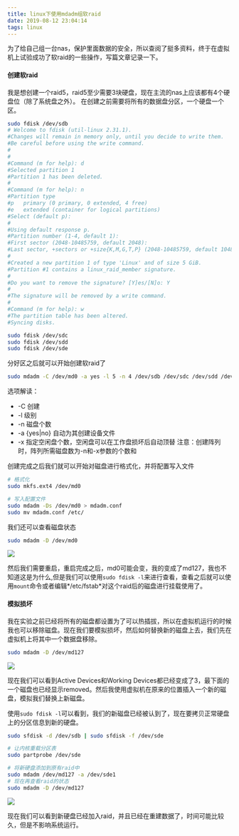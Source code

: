 ```yaml
---
title: linux下使用mdadm组软raid
date: 2019-08-12 23:04:14
tags: linux
---
```


为了给自己组一台nas，保护里面数据的安全，所以查阅了挺多资料，终于在虚拟机上试验成功了软raid的一些操作，写篇文章记录一下。

#### 创建软raid

我是想创建一个raid5，raid5至少需要3块硬盘，现在主流的nas上应该都有4个硬盘位（除了系统盘之外）。
在创建之前需要将所有的数据盘分区，一个硬盘一个区。

```sh
sudo fdisk /dev/sdb
# Welcome to fdisk (util-linux 2.31.1).
#Changes will remain in memory only, until you decide to write them.
#Be careful before using the write command.
#
#
#Command (m for help): d
#Selected partition 1
#Partition 1 has been deleted.
#
#Command (m for help): n
#Partition type
#p   primary (0 primary, 0 extended, 4 free)
#e   extended (container for logical partitions)
#Select (default p): 
#
#Using default response p.
#Partition number (1-4, default 1): 
#First sector (2048-10485759, default 2048): 
#Last sector, +sectors or +size{K,M,G,T,P} (2048-10485759, default 10485759): 
#
#Created a new partition 1 of type 'Linux' and of size 5 GiB.
#Partition #1 contains a linux_raid_member signature.
#
#Do you want to remove the signature? [Y]es/[N]o: Y
#
#The signature will be removed by a write command.
#
#Command (m for help): w
#The partition table has been altered.
#Syncing disks.

sudo fdisk /dev/sdc
sudo fdisk /dev/sdd
sudo fdisk /dev/sde
```

分好区之后就可以开始创建软raid了

```sh
sudo mdadm -C /dev/md0 -a yes -l 5 -n 4 /dev/sdb /dev/sdc /dev/sdd /dev/sde
```

选项解读：
* -C 创建
* -l 级别
* -n 磁盘个数
* -a {yes|no} 自动为其创建设备文件
* -x 指定空闲盘个数，空闲盘可以在工作盘损坏后自动顶替
注意：创建阵列时，阵列所需磁盘数为-n和-x参数的个数和

创建完成之后我们就可以开始对磁盘进行格式化，并将配置写入文件

```sh
# 格式化
sudo mkfs.ext4 /dev/md0

# 写入配置文件
sudo mdadm -Ds /dev/md0 > mdadm.conf
sudo mv mdadm.conf /etc/
```

我们还可以查看磁盘状态

```sh
sudo mdadm -D /dev/md0
```

![](https://yaozhijin.coding.net/p/img/git/raw/master/2019-08-12-23-41-43.png)

然后我们需要重启，重启完成之后，md0可能会变，我的变成了md127，我也不知道这是为什么,但是我们可以使用`sudo fdisk -l`来进行查看，查看之后就可以使用`mount`命令或者编辑*/etc/fstab*对这个raid后的磁盘进行挂载使用了。

#### 模拟损坏

我在实验之前已经将所有的磁盘都设置为了可以热插拔，所以在虚拟机运行的时候我也可以移除磁盘。现在我们要模拟损坏，然后如何替换新的磁盘上去，我们先在虚拟机上将其中一个数据盘移除。

```sh
sudo mdadm -D /dev/md127
```

![](https://yaozhijin.coding.net/p/img/git/raw/master/2019-08-12-23-43-39.png)

现在我们可以看到Active Devices和Working Devices都已经变成了3，最下面的一个磁盘也已经显示removed。然后我使用虚拟机在原来的位置插入一个新的磁盘，模拟我们替换上新磁盘。

使用`sudo fdisk -l`可以看到，我们的新磁盘已经被认到了，现在要拷贝正常硬盘上的分区信息到新的硬盘。

```sh
sudo sfdisk -d /dev/sdb | sudo sfdisk -f /dev/sde

# 让内核重载分区表
sudo partprobe /dev/sde

# 将新硬盘添加到原有raid中
sudo mdadm /dev/md127 -a /dev/sde1
# 现在再查看raid的状态
sudo mdadm -D /dev/md127
```

![](https://yaozhijin.coding.net/p/img/git/raw/master/2019-08-12-23-52-10.png)

现在我们可以看到新硬盘已经加入raid，并且已经在重建数据了，时间可能比较久，但是不影响系统运行。









































